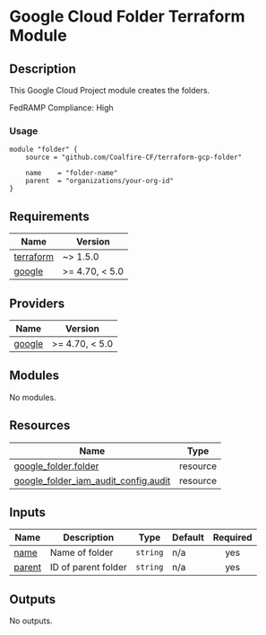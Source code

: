 # Google Cloud Folder Terraform Module

## Description
This Google Cloud Project module creates the folders.

FedRAMP Compliance: High

### Usage
```
module "folder" {
    source = "github.com/Coalfire-CF/terraform-gcp-folder"

    name    = "folder-name"
    parent  = "organizations/your-org-id"
}
```
<!-- BEGIN_TF_DOCS -->
## Requirements

| Name | Version |
|------|---------|
| <a name="requirement_terraform"></a> [terraform](#requirement\_terraform) | ~> 1.5.0 |
| <a name="requirement_google"></a> [google](#requirement\_google) | >= 4.70, < 5.0 |

## Providers

| Name | Version |
|------|---------|
| <a name="provider_google"></a> [google](#provider\_google) | >= 4.70, < 5.0 |

## Modules

No modules.

## Resources

| Name | Type |
|------|------|
| [google_folder.folder](https://registry.terraform.io/providers/hashicorp/google/latest/docs/resources/folder) | resource |
| [google_folder_iam_audit_config.audit](https://registry.terraform.io/providers/hashicorp/google/latest/docs/resources/folder_iam_audit_config) | resource |

## Inputs

| Name | Description | Type | Default | Required |
|------|-------------|------|---------|:--------:|
| <a name="input_name"></a> [name](#input\_name) | Name of folder | `string` | n/a | yes |
| <a name="input_parent"></a> [parent](#input\_parent) | ID of parent folder | `string` | n/a | yes |

## Outputs

No outputs.
<!-- END_TF_DOCS -->